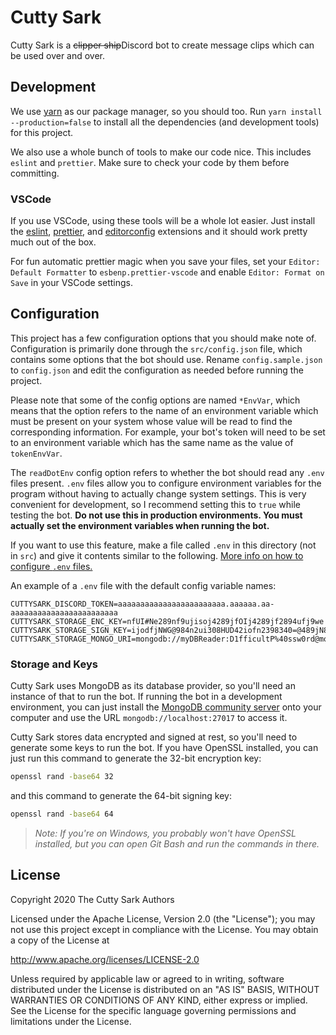 # Cutty Sark

Cutty Sark is a ~~clipper ship~~Discord bot to create message clips which can be used over and over.

## Development

We use [yarn](https://yarnpkg.com) as our package manager, so you should too. Run `yarn install --production=false` to install all the dependencies (and development tools) for this project.

We also use a whole bunch of tools to make our code nice. This includes `eslint` and `prettier`. Make sure to check your code by them before committing.

### VSCode

If you use VSCode, using these tools will be a whole lot easier. Just install the [eslint](https://marketplace.visualstudio.com/items?itemName=dbaeumer.vscode-eslint), [prettier](https://marketplace.visualstudio.com/items?itemName=esbenp.prettier-vscode), and [editorconfig](https://marketplace.visualstudio.com/items?itemName=EditorConfig.EditorConfig) extensions and it should work pretty much out of the box.

For fun automatic prettier magic when you save your files, set your `Editor: Default Formatter` to `esbenp.prettier-vscode` and enable `Editor: Format on Save` in your VSCode settings.

## Configuration

This project has a few configuration options that you should make note of. Configuration is primarily done through the `src/config.json` file, which contains some options that the bot should use. Rename `config.sample.json` to `config.json` and edit the configuration as needed before running the project.

Please note that some of the config options are named `*EnvVar`, which means that the option refers to the name of an environment variable which must be present on your system whose value will be read to find the corresponding information. For example, your bot's token will need to be set to an environment variable which has the same name as the value of `tokenEnvVar`.

The `readDotEnv` config option refers to whether the bot should read any `.env` files present. `.env` files allow you to configure environment variables for the program without having to actually change system settings. This is very convenient for development, so I recommend setting this to `true` while testing the bot. **Do not use this in production environments. You must actually set the environment variables when running the bot.**

If you want to use this feature, make a file called `.env` in this directory (not in `src`) and give it contents similar to the following. [More info on how to configure `.env` files.](https://www.techrepublic.com/article/how-to-use-docker-env-file/)

An example of a `.env` file with the default config variable names:

```
CUTTYSARK_DISCORD_TOKEN=aaaaaaaaaaaaaaaaaaaaaaaa.aaaaaa.aa-aaaaaaaaaaaaaaaaaaaaaaaa
CUTTYSARK_STORAGE_ENC_KEY=nfUI#Ne289nf9ujisoj4289jfOIj4289jf2894ufj9we
CUTTYSARK_STORAGE_SIGN_KEY=ijodfjNWG@984n2ui308HUD42iofn2398340=@489jN8942h49nfuJNn
CUTTYSARK_STORAGE_MONGO_URI=mongodb://myDBReader:D1fficultP%40ssw0rd@mongodb0.example.com:27017
```

### Storage and Keys

Cutty Sark uses MongoDB as its database provider, so you'll need an instance of that to run the bot. If running the bot in a development environment, you can just install the [MongoDB community server](https://www.mongodb.com/try/download/community) onto your computer and use the URL `mongodb://localhost:27017` to access it.

Cutty Sark stores data encrypted and signed at rest, so you'll need to generate some keys to run the bot. If you have OpenSSL installed, you can just run this command to generate the 32-bit encryption key:

```sh
openssl rand -base64 32
```

and this command to generate the 64-bit signing key:

```sh
openssl rand -base64 64
```

> _Note: If you're on Windows, you probably won't have OpenSSL installed, but you can open Git Bash and run the commands in there._

## License

Copyright 2020 The Cutty Sark Authors

Licensed under the Apache License, Version 2.0 (the "License");
you may not use this project except in compliance with the License.
You may obtain a copy of the License at

<http://www.apache.org/licenses/LICENSE-2.0>

Unless required by applicable law or agreed to in writing, software
distributed under the License is distributed on an "AS IS" BASIS,
WITHOUT WARRANTIES OR CONDITIONS OF ANY KIND, either express or implied.
See the License for the specific language governing permissions and
limitations under the License.
